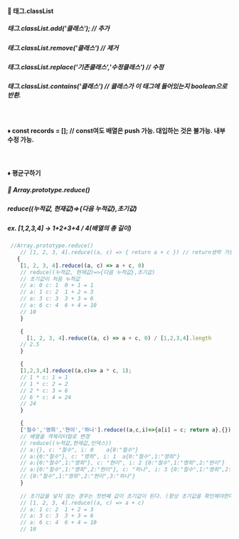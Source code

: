 #### 💭 태그.classList
##### 태그.classList.add('클래스'); // 추가
##### 태그.classList.remove('클래스') // 제거
##### 태그.classList.replace('기존클래스','수정클래스') // 수정
##### 태그.classList.contains('클래스') // 클래스가 이 태그에 들어있는지 boolean으로 반환.

<br>

#### ♦️ const records = []; // const여도 배열은 push 가능. 대입하는 것은 불가능. 내부 수정 가능.

<br>

#### ♦️ 평균구하기
##### 💭 Array.prototype.reduce()
##### reduce((누적값, 현재값)=>{다음 누적값},초기값)
##### ex. [1,2,3,4] -> 1+2+3+4 / 4(배열의 총 길이)
```javascript
 //Array.prototype.reduce()
    // [1, 2, 3, 4].reduce((a, c) => { return a + c }) // return생략 가능
   { 
    [1, 2, 3, 4].reduce((a, c) => a + c, 0) 
    // reduce((누적값, 현재값)=>{다음 누적값},초기값)
    // 초기값이 처음 누적값
    // a: 0 c: 1  0 + 1 = 1
    // a: 1 c: 2  1 + 2 = 3
    // a: 3 c: 3  3 + 3 = 6
    // a: 6 c: 4  6 + 4 = 10
    // 10
    }

    {
      [1, 2, 3, 4].reduce((a, c) => a + c, 0) / [1,2,3,4].length
    // 2.5
    }

    {
    [1,2,3,4].reduce((a,c)=> a * c, 1);
    // 1 * c: 1 = 1
    // 1 * c: 2 = 2
    // 2 * c: 3 = 6
    // 6 * c: 4 = 24
    // 24
    }

    {
    ['철수','영희','현이','하나'].reduce((a,c,i)=>{a[i] = c; return a},{});
    // 배열을 객체리터럴로 변경
    // reduce((누적값,현재값,인덱스))
    // a:{}, c: "철수", i: 0    a{0:"철수"}
    // a:{0:"철수"}, c: "영희", i: 1  a{0:"철수",1:"영희"}   
    // a:{0:"철수",1:"영희"}, c: "현이", i: 2 {0:"철수",1:"영희",2:"현이"}
    // a:{0:"철수",1:"영희",2:"현이"}, c: "하나", i: 3 {0:"철수",1:"영희",2:"현이",3:"하나"}
    // {0:"철수",1:"영희",2:"현이",3:"하나"}
    }
    
    // 초기값을 넣지 않는 경우는 첫번째 값이 초기값이 된다. (항상 초기값을 확인해야한다.)
    // [1, 2, 3, 4].reduce((a, c) => a + c)
    // a: 1 c: 2  1 + 2 = 3
    // a: 3 c: 3  3 + 3 = 6
    // a: 6 c: 4  6 + 4 = 10
    // 10

```